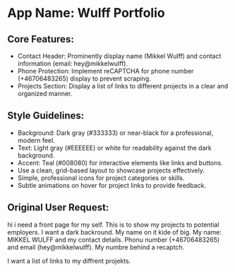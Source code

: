 # **App Name**: Wulff Portfolio

## Core Features:

- Contact Header: Prominently display name (Mikkel Wulff) and contact information (email: hey@mikkelwulff).
- Phone Protection: Implement reCAPTCHA for phone number (+46706483265) display to prevent scraping.
- Projects Section: Display a list of links to different projects in a clear and organized manner.

## Style Guidelines:

- Background: Dark gray (#333333) or near-black for a professional, modern feel.
- Text: Light gray (#EEEEEE) or white for readability against the dark background.
- Accent: Teal (#008080) for interactive elements like links and buttons.
- Use a clean, grid-based layout to showcase projects effectively.
- Simple, professional icons for project categories or skills.
- Subtle animations on hover for project links to provide feedback.

## Original User Request:
hi i need a front page for my self. This is to show my projects to potential employers. I want a dark backround. My name on it kide of big. My name: MIKKEL WULFF  and my contact details. Phonu number (+46706483265) and email (hey@mikkelwulff). My numbre behind a recaptch. 

I want a list of links to my diffrent projekts.
  